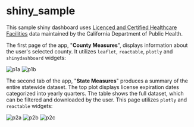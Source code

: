 # shiny_sample
This sample shiny dashboard uses [Licenced and Certified Healthcare Facilities](https://data.chhs.ca.gov/dataset/healthcare-facility-locations/resource/098bbc36-044d-441f-9442-1f4db4d8aaa0) data maintained by the California Department of Public Health.

The first page of the app, "**County Measures**", displays information about the user's selected county. It utilizes `leaflet`, `reactable`, `plotly` and `shinydashboard` widgets:    
  
![p1a](https://github.com/sgrever/shiny_sample/assets/65444406/343ef57c-352f-406b-b079-5358ac38a6e8)
![p1b](https://github.com/sgrever/shiny_sample/assets/65444406/0cb51ca0-7556-4b7e-a3d3-5659ec9d7f51)


The second tab of the app, "**State Measures**" produces a summary of the entire statewide dataset. The top plot displays license expiration dates categorized into yearly quarters. The table shows the full dataset, which can be filtered and downloaded by the user. This page utilizes `plotly` and `reactable` widgets:    
  
![p2a](https://github.com/sgrever/shiny_sample/assets/65444406/efce6a31-e610-476f-a3f9-34fb8f2d0d9b)
![p2b](https://github.com/sgrever/shiny_sample/assets/65444406/9686f746-4c03-4c6b-ac46-05bf8681b780)
![p2c](https://github.com/sgrever/shiny_sample/assets/65444406/9a3172dc-a5a6-497f-9872-98d8a2be71b3)
